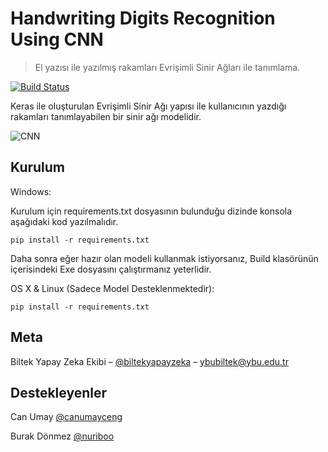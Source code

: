 # Handwriting Digits Recognition Using CNN
> El yazısı ile yazılmış rakamları Evrişimli Sinir Ağları ile tanımlama.

[![Build Status][travis-image]][travis-url]

Keras ile oluşturulan Evrişimli Sinir Ağı yapısı ile kullanıcının yazdığı rakamları tanımlayabilen bir sinir ağı modelidir.

![CNN](https://media.giphy.com/media/1AiMRBz6dIUYMaOQz8/giphy.gif)

## Kurulum

Windows:

Kurulum için requirements.txt dosyasının bulunduğu dizinde konsola aşağıdaki kod yazılmalıdır.
```
pip install -r requirements.txt
```
Daha sonra eğer hazır olan modeli kullanmak istiyorsanız, Build klasörünün içerisindeki Exe dosyasını çalıştırmanız yeterlidir.


OS X & Linux (Sadece Model Desteklenmektedir):

```
pip install -r requirements.txt
```


## Meta

Biltek Yapay Zeka Ekibi – [@biltekyapayzeka](https://twitter.com/biltekyapayzeka) – ybubiltek@ybu.edu.tr

## Destekleyenler

Can Umay [@canumayceng](https://github.com/canumayceng)

Burak Dönmez [@nuriboo](https://github.com/nuriboo)

[npm-image]: https://img.shields.io/npm/v/datadog-metrics.svg?style=flat-square
[npm-url]: https://npmjs.org/package/datadog-metrics
[npm-downloads]: https://img.shields.io/npm/dm/datadog-metrics.svg?style=flat-square
[travis-image]: https://img.shields.io/travis/dbader/node-datadog-metrics/master.svg?style=flat-square
[travis-url]: https://travis-ci.org/dbader/node-datadog-metrics
[wiki]: https://github.com/yourname/yourproject/wiki
